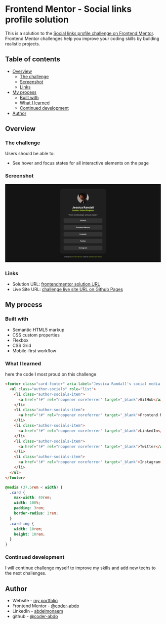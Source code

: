 # Frontend Mentor - Social links profile solution

This is a solution to the [Social links profile challenge on Frontend Mentor](https://www.frontendmentor.io/challenges/social-links-profile-UG32l9m6dQ). Frontend Mentor challenges help you improve your coding skills by building realistic projects.

## Table of contents

- [Overview](#overview)
  - [The challenge](#the-challenge)
  - [Screenshot](#screenshot)
  - [Links](#links)
- [My process](#my-process)
  - [Built with](#built-with)
  - [What I learned](#what-i-learned)
  - [Continued development](#continued-development)
- [Author](#author)

## Overview

### The challenge

Users should be able to:

- See hover and focus states for all interactive elements on the page

### Screenshot

![challenge screenshot](./assets/images/screenshot.png)

### Links

- Solution URL: [frontendmentor solution URL](https://your-solution-url.com)
- Live Site URL: [challenge live site URL on Github Pages](https://your-live-site-url.com)

## My process

### Built with

- Semantic HTML5 markup
- CSS custom properties
- Flexbox
- CSS Grid
- Mobile-first workflow

### What I learned

here the code I most proud on this challenge

```html
<footer class="card-footer" aria-label="Jessica Randall's social media links">
  <ul class="author-socials" role="list">
    <li class="author-socials-item">
      <a href="!#" rel="noopener noreferrer" target="_blank">GitHub</a>
    </li>
    <li class="author-socials-item">
      <a href="!#" rel="noopener noreferrer" target="_blank">Frontend Mentor</a>
    </li>
    <li class="author-socials-item">
      <a href="!#" rel="noopener noreferrer" target="_blank">LinkedIn</a>
    </li>
    <li class="author-socials-item">
      <a href="!#" rel="noopener noreferrer" target="_blank">Twitter</a>
    </li>
    <li class="author-socials-item">
      <a href="!#" rel="noopener noreferrer" target="_blank">Instagram</a>
    </li>
  </ul>
</footer>
```

```css
@media (37.5rem < width) {
  .card {
    max-width: 40rem;
    width: 100%;
    padding: 3rem;
    border-radius: 2rem;
  }
  .card-img {
    width: 10rem;
    height: 10rem;
  }
}
```

### Continued development

I will continue challenge myself to improve my skills and add new techs to the next challenges.

## Author

- Website - [my portfolio](https://abdelmonaem-portfolio.vercel.app/)
- Frontend Mentor - [@coder-abdo](https://www.frontendmentor.io/profile/coder-abdo)
- LinkedIn - [abdelmonaem](https://www.linkedin.com/in/abdelmonaem-shahat/)
- github - [@coder-abdo](https://github.com/coder-abdo)
